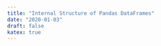 ```yaml
---
title: "Internal Structure of Pandas DataFrames"
date: "2020-01-03"
draft: false
katex: true
---
```



